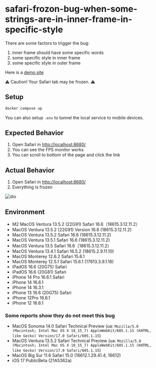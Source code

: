# safari-frozon-bug-when-some-strings-are-in-inner-frame-in-specific-style

There are some factors to trigger the bug:

1. inner frame should have some specific words
2. some specific style in inner frame
3. some specific style in outer frame

Here is a [demo site](https://flandredaisuki.github.io/safari-frozon-bug-when-some-strings-are-in-inner-frame-in-specific-style/outer-frame/)

⚠️ Caution! Your Safari tab may be frozen. ⚠️

## Setup

```sh
docker compose up
```

You can also setup `.env` to tunnel the local service to mobile devices.

## Expected Behavior

1. Open Safari in [http://localhost:8680/](http://localhost:8680/)
2. You can see the FPS monitor works
3. You can scroll to bottom of the page and click the link

## Actual Behavior

1. Open Safari in [http://localhost:8680/](http://localhost:8680/)
2. Everything is frozen

![dio](dio.webp)

## Environment

- M2 MacOS Ventura 13.5.2 (22G91) Safari 16.6（18615.3.12.11.2）
- MacOS Ventura 13.5.2 (22G91) Version 16.6 (18615.3.12.11.2)
- MacOS Ventura 13.5.2 Safari 16.6 (18615.3.12.11.2)
- MacOS Ventura 13.5.1 Safari 16.6 (18615.3.12.11.2)
- MacOS Ventura 13.5 Safari 16.6（18615.3.12.11.2）
- MacOS Ventura 13.4.1 Safari 16.5.2 (18615.2.9.11.10)
- MacOS Monterey 12.6.2 Safari 15.6.1
- MacOS Monterey 12.5.1 Safari 15.6.1 (17613.3.9.1.16)
- iPadOS 16.6 (20G75) Safari
- iPadOS 16.6 (20G81) Safari
- iPhone 14 Pro 16.6.1 Safari
- iPhone 14 16.6.1
- iPhone 14 16.3.1
- iPhone 13 16.6 (20G75) Safari
- iPhone 12Pro 16.6.1
- iPhone 12 16.6.1

### Some reports show they do not meet this bug


- MacOS Sonoma 14.0 Safari Technical Preview (ua: `Mozilla/5.0 (Macintosh; Intel Mac OS X 10_15_7) AppleWebKit/605.1.15 (KHTML, like Gecko) Version/17.0 Safari/605.1.15`)
- MacOS Ventura 13.5.2 Safari Technical Preview (ua: `Mozilla/5.0 (Macintosh; Intel Mac OS X 10_15_7) AppleWebKit/605.1.15 (KHTML, like Gecko) Version/17.0 Safari/605.1.15`)
- MacOS Big Sur 11.6 Safari 15.0 (16612.1.29.41.4, 16612)
- iOS 17 PublicBeta (21A5362a)
